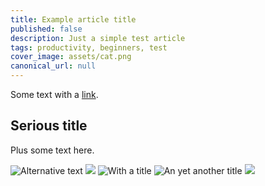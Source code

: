 ```yaml
---
title: Example article title
published: false
description: Just a simple test article
tags: productivity, beginners, test
cover_image: assets/cat.png
canonical_url: null
---
```


Some text with a [link](https://code.visualstudio.com).

## Serious title

Plus some text here.

![Alternative text](./assets/cat.png)
![ ](/assets/cat.png)
![](assets/cat.png 'With a title' )
![](oups/../cat.png "An yet another title")
![  ](hhttps://avatars1.githubusercontent.com/u/593151?s=60&u=1c9af313e0b0d4cd7a1c4a20f309357054b28677&v=4  )
